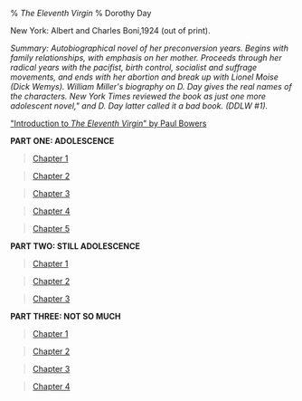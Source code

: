 % *The Eleventh Virgin*
% Dorothy Day

New York: Albert and Charles Boni,1924 (out of print).

*Summary: Autobiographical novel of her preconversion years. Begins with
family relationships, with emphasis on her mother. Proceeds through her
radical years with the pacifist, birth control, socialist and suffrage
movements, and ends with her abortion and break up with Lionel Moise
(Dick Wemys). William Miller's biography on D. Day gives the real names
of the characters. New York Times reviewed the book as just one more
adolescent novel," and D. Day latter called it a bad book. (DDLW \#1).*

["Introduction to *The Eleventh Virgin*" by Paul
Bowers](http://www.catholicworker.org/dorothyday/ddbiographytext.cfm?Number=200)

**PART ONE: ADOLESCENCE**  

>[Chapter 1](file://localhost/Users/jimallaire/Documents/DD-Documents/archive-devel/archive/www/articles/870/index.html)

>[Chapter 2](file://localhost/Users/jimallaire/Documents/DD-Documents/archive-devel/archive/www/articles/871/index.html)

>[Chapter 3](file://localhost/Users/jimallaire/Documents/DD-Documents/archive-devel/archive/www/articles/872/index.html)

>[Chapter 4](file://localhost/Users/jimallaire/Documents/DD-Documents/archive-devel/archive/www/articles/873/index.html)

>[Chapter 5](file://localhost/Users/jimallaire/Documents/DD-Documents/archive-devel/archive/www/articles/874/index.html)

**PART TWO: STILL ADOLESCENCE**

>[Chapter 1](file://localhost/Users/jimallaire/Documents/DD-Documents/archive-devel/archive/www/articles/875/index.html)

>[Chapter 2](file://localhost/Users/jimallaire/Documents/DD-Documents/archive-devel/archive/www/articles/876/index.html)

>[Chapter 3](file://localhost/Users/jimallaire/Documents/DD-Documents/archive-devel/archive/www/articles/877/index.html)

**PART THREE: NOT SO MUCH**

>[Chapter 1](file://localhost/Users/jimallaire/Documents/DD-Documents/archive-devel/archive/www/articles/878/index.html)

>[Chapter 2](file://localhost/Users/jimallaire/Documents/DD-Documents/archive-devel/archive/www/articles/879/index.html)

>[Chapter 3](file://localhost/Users/jimallaire/Documents/DD-Documents/archive-devel/archive/www/articles/880/index.html)

>[Chapter 4](file://localhost/Users/jimallaire/Documents/DD-Documents/archive-devel/archive/www/articles/881/index.html)
